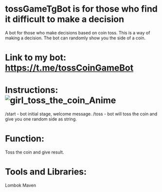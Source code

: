 # tossGameTgBot is for those who find it difficult to make a decision
A bot for those who make decisions based on coin toss. This is a way of making a decision. The bot can randomly show you the side of a coin. 
# Link to my bot: https://t.me/tossCoinGameBot

# Instructions:![girl_toss_the_coin_Anime](https://github.com/baigazyev/tossGameTgBot/assets/98633016/5c725a7a-35f3-4c6a-9173-8e463375ee9a)

/start - bot initial stage, welcome message.
/toss - bot will toss the coin and give you one random side as string.
# Function: 
Toss the coin and give result.
# Tools and Libraries:
Lombok
Maven
